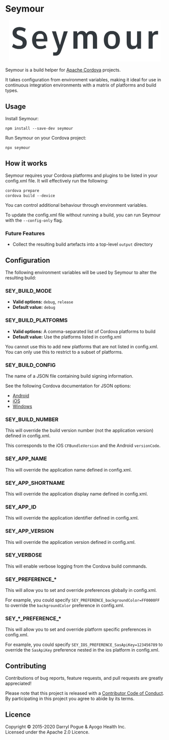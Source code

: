 Seymour
=======

<p align="center">
  <img alt="" width="481" src="https://raw.githubusercontent.com/dpogue/seymour/master/seymour.png">
</p>

Seymour is a build helper for [Apache Cordova](https://cordova.apache.org)
projects.

It takes configuration from environment variables, making it ideal for use in
continuous integration environments with a matrix of platforms and build types.


Usage
-----

Install Seymour:

```
npm install --save-dev seymour
```

Run Seymour on your Cordova project:

```
npx seymour
```


How it works
------------

Seymour requires your Cordova platforms and plugins to be listed in your
config.xml file. It will effectively run the following:

```
cordova prepare
cordova build --device
```

You can control additional behaviour through environment variables.

To update the config.xml file without running a build, you can run Seymour with
the `--config-only` flag.

### Future Features

* Collect the resulting build artefacts into a top-level `output` directory


Configuration
-------------

The following environment variables will be used by Seymour to alter the
resulting build:

### SEY_BUILD_MODE

* **Valid options:** `debug`, `release`
* **Default value:** `debug`

### SEY_BUILD_PLATFORMS

* **Valid options:** A comma-separated list of Cordova platforms to build
* **Default value:** Use the platforms listed in config.xml

You cannot use this to add new platforms that are not listed in config.xml. You
can only use this to restrict to a subset of platforms.

### SEY_BUILD_CONFIG

The name of a JSON file containing build signing information.

See the following Cordova documentation for JSON options:
* [Android](http://cordova.apache.org/docs/en/latest/guide/platforms/android/index.html#using-buildjson)
* [iOS](http://cordova.apache.org/docs/en/latest/guide/platforms/ios/index.html#using-buildjson)
* [Windows](http://cordova.apache.org/docs/en/latest/guide/platforms/win8/index.html#signing-an-app)

### SEY_BUILD_NUMBER

This will override the build version number (not the application version)
defined in config.xml.

This corresponds to the iOS `CFBundleVersion` and the Android `versionCode`.

### SEY_APP_NAME

This will override the application name defined in config.xml.

### SEY_APP_SHORTNAME

This will override the application display name defined in config.xml.

### SEY_APP_ID

This will override the application identifier defined in config.xml.

### SEY_APP_VERSION

This will override the application version defined in config.xml.

### SEY_VERBOSE

This will enable verbose logging from the Cordova build commands.

### SEY_PREFERENCE_*

This will allow you to set and override preferences globally in config.xml.

For example, you could specify `SEY_PREFERENCE_backgroundColor=FF0000FF` to
override the `backgroundColor` preference in config.xml.

### SEY_\*\_PREFERENCE\_\*

This will allow you to set and override platform specific preferences in config.xml.

For example, you could specify `SEY_IOS_PREFERENCE_SasApiKey=123456789` to
override the `SasApiKey` preference nested in the ios platform in config.xml.


Contributing
------------

Contributions of bug reports, feature requests, and pull requests are greatly appreciated!

Please note that this project is released with a [Contributor Code of Conduct](https://github.com/dpogue/seymour/blob/master/CODE_OF_CONDUCT.md). By participating in this project you agree to abide by its terms.

Licence
-------

Copyright © 2015-2020 Darryl Pogue & Ayogo Health Inc.  
Licensed under the Apache 2.0 Licence.
